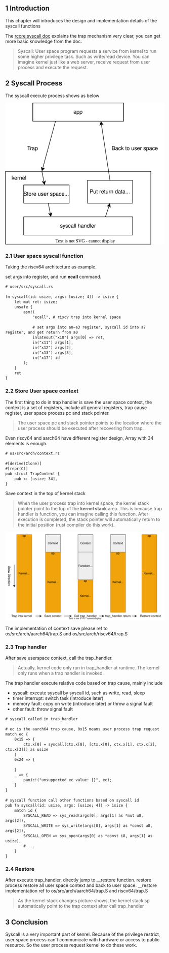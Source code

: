 ## 1 Introduction

This chapter will introduces the design and implementation details of the syscall functions

The [rcore syscall doc](https://rcore-os.cn/rCore-Tutorial-Book-v3/chapter2/index.html) explains the trap mechanism very clear, you can get more basic knowledge from the doc.

> Syscall: User space program requests a service from kernel to run some higher privilege task. Such as write/read device. You can imagine kernel just like a web server, receive request from user process and execute the request.

## 2 Syscall Process

The syscall execute process shows as below

<img src="../../drawio//trap_en.svg" name="syscall process" >

### 2.1 User space syscall function

Taking the riscv64 architecture as example.

set args into register, and run **ecall** command.

```
# user/src/syscall.rs

fn syscall(id: usize, args: [usize; 4]) -> isize {
    let mut ret: isize;
    unsafe {
        asm!(
            "ecall", # riscv trap into kernel space

            # set args into a0~a3 register, syscall id into a7 register, and get return from a0
            inlateout("x10") args[0] => ret,
            in("x11") args[1],
            in("x12") args[2],
            in("x13") args[3],
            in("x17") id
        );
    }
    ret
}
```

### 2.2 Store User space context

The first thing to do in trap handler is save the user space context, the context is a set of registers, include all general registers, trap cause register, user space process pc and stack pointer.

> The user space pc and stack pointer points to the location where the user process should be executed after recovering from trap.

Even riscv64 and aarch64 have different register design, Array with 34 elements is enough.

```
# os/src/arch/context.rs

#[derive(Clone)]
#[repr(C)]
pub struct TrapContext {
    pub x: [usize; 34],
}
```

Save context in the top of kernel stack

> When the user process trap into kernel space, the kernel stack pointer point to the top of the **kernel stack** area. This is because trap handler is function, you can imagine calling this function. After execution is completed, the stack pointer will automatically return to the initial position (rust compiler do this work).


<img src="../../drawio/syscall_kernel_stack.svg" name="kernel stack changes in syscall" >


The implementation of context save please ref to os/src/arch/aarch64/trap.S and os/src/arch/riscv64/trap.S

### 2.3 Trap handler

After save userspace context, call the trap_handler. 

> Actually, kernel code only run in trap_handler at runtime. The kernel only runs when a trap handler is invoked.

The trap handler execute relative code based on trap cause, mainly include

- syscall: execute syscall by syscall id, such as write, read, sleep
- timer interrupt: switch task (introduce later)
- memory fault: copy on write (introduce later) or throw a signal fault
- other fault: throw signal fault

```
# syscall called in trap_handler

# ec is the aarch64 trap cause, 0x15 means user process trap request 
match ec {
    0x15 => {
        ctx.x[0] = syscall(ctx.x[8], [ctx.x[0], ctx.x[1], ctx.x[2], ctx.x[3]]) as usize
    }
    0x24 => {
        
    }
    _ => {
        panic!("unsupported ec value: {}", ec);
    }
}

# syscall function call other functions based on syscall id
pub fn syscall(id: usize, args: [usize; 4]) -> isize {
    match id {
        SYSCALL_READ => sys_read(args[0], args[1] as *mut u8, args[2]),
        SYSCALL_WRITE => sys_write(args[0], args[1] as *const u8, args[2]),
        SYSCALL_OPEN => sys_open(args[0] as *const i8, args[1] as usize),
        # ...
    }
}
```

### 2.4 Restore

After execute trap_handler, directly jump to __restore function. restore process restore all user space context and back to user space. __restore implementation ref to os/src/arch/aarch64/trap.S and riscv64/trap.S 

> As the kernel stack changes picture shows, the kernel stack sp automatically point to the trap context after call trap_handler


## 3 Conclusion

Syscall is a very important part of kenrel. Because of the privilege restrict, user space process can't communicate with hardware or access to public resource. So the user process request kernel to do these work.